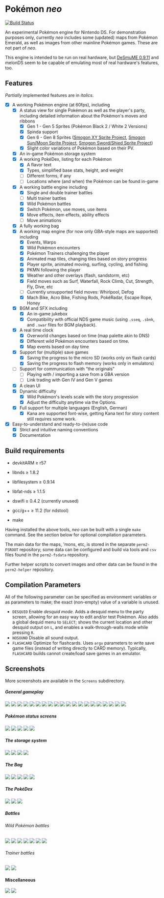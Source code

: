 Pokémon _neo_
===========
[![Build Status](https://app.travis-ci.com/neo-engine/neo.svg?branch=main)](https://app.travis-ci.com/neo-engine/neo)

An experimental Pokémon engine for Nintendo DS. For demonstration purposes only, currently
_neo_ includes some (updated) maps from Pokémon Emerald, as well as images from other
mainline Pokémon games. These are not part of _neo_.

This engine is intended to be run on real hardware, but [DeSmuME 0.9.11](http://desmume.org/) and melonDS seem to be capable of emulating most of real hardware's features, too.

Features
--------

_Partially_ implemented features are in _italics_.

* [x] A working Pokémon engine (at 60fps), including
    * [x] A status view for single Pokémon as well as the player's party, including detailed information about the Pokémon's moves and ribbons
      * [x] Gen 1 - Gen 5 Sprites (Pokémon Black 2 / White 2 Versions)
      * [x] Spinda support
      * [x] Gen 6 - Gen 8 Sprites ([Smogon XY Sprite Project](http://www.smogon.com/forums/threads/xy-sprite-project-read-1st-post-release-v1-1-on-post-3240.3486712/), [Smogon Sun/Moon Sprite Project](https://www.smogon.com/forums/threads/sun-moon-sprite-project.3577711/), [Smogon Sword/Shied Sprite Project](https://www.smogon.com/forums/threads/sword-shield-sprite-project.3647722/))
      * [x] Slight color variations of Pokémon based on their PV.
    * [x] An in-game Pokémon storage system
    * [x] A working PokéDex, listing for each Pokémon
        * [x] A flavor text
        * [x] Types, simplified base stats, height, and weight
        * [ ] Different forms, if any
        * [ ] Locations where (and when) the Pokémon can be found in-game
    * [x] A working battle engine including
        * [x] Single and double trainer battles
        * [ ] Multi trainer battles
        * [x] Wild Pokémon battles
        * [x] Switch Pokémon, use moves, use items
        * [x] Move effects, item effects, ability effects
        * [ ] Move animations
    * [x] A fully working bag
    * [x] A working map engine (for now only GBA-style maps are supported) including
        * [x] Events, Warps
        * [x] Wild Pokémon encounters
        * [x] Pokémon Trainers challenging the player
        * [x] Animated map tiles, changing tiles based on story progress
        * [x] Player sprite, animated moving, surfing, cycling, and fishing
        * [x] PKMN following the player
        * [x] Weather and other overlays (flash, sandstorm, etc)
        * [x] Field moves such as Surf, Waterfall, Rock Climb, Cut, Strength, Fly, Dive,
          etc
        * [ ] Currently unsupported field moves: Whirlpool, Defog
        * [x] Mach Bike, Acro Bike, Fishing Rods, PokéRadar, Escape Rope, Honey
    * [x] BGM and SFX including
        * [x] An in-game jukebox
        * [x] Compatibility with official NDS game music (using `.sseq`, `.sbnk`, and
          `.swar` files for BGM playback).
    * [x] A real time clock
        * [x] Overworld changes based on time (map palette akin to DNS)
        * [x] Different wild Pokémon encounters based on time.
        * [x] Map events based on day time
    * [x] Support for (multiple) save games
        * [x] Saving the progress to the micro SD (works only on flash cards)
        * [x] Saving the progress to flash memory (works only in emulators)
    * [ ] Support for communication with “the originals”
        * [ ] Playing with / importing a save from a GBA version
        * [ ] Link trading with Gen IV and Gen V games
    * [x] A clean UI
    * [x] Dynamic difficulty
        * [x] Wild Pokémon's levels scale with the story progression
        * [x] Adjust the difficulty anytime via the Options.
    * [x] Full support for multiple languages (English, German)
        * [x] Kana are supported font-wise, getting Kana text for story content still requires some work.

* [x] Easy-to-understand and ready-to-(re)use code
    * [x] Strict and intuitive naming conventions
    * [x] Documentation

Build requirements
------------------
* devkitARM ≥ r57
* libnds ≥ 1.8.2
* libfilesystem ≥ 0.9.14
* libfat-nds ≥ 1.1.5
* dswifi ≥ 0.4.2 (currently unused)

* gcc/g++ ≥ 11.2 (for ndstool)

* make

Having installed the above tools, _neo_ can be built with a single `make` command.
See the section below for optional compilation parameters.

The main data for the maps, 'mons, etc, is stored in the separate `perm2-FSROOT`
repository; some data can be configured and build via tools and `csv` files found in the
`perm2-fsdata` repository.

Further helper scripts to convert images and other data can be found in the `perm2-helper`
repository.

Compilation Parameters
----------------------

All of the following parameter can be specified as environment variables or as parameters
to make; the exact (non-empty) value of a variable is unused.

* `DESQUID` Enable _desquid mode_. Adds a desquid menu to the party screen, allowing for
  an easy way to edit and/or test Pokémon. Also adds a global dequid menu to `SELECT`;
  shows the current location and other desquid output on `L`, and enables a
  walk-through-walls mode while pressing `R`.
* `NOSOUND` Disable all sound output.
* `FLASHCARD` Optimize for flashcards. Uses `argv` parameters to write save game files
  (instead of writing directly to CARD memory). Typically, `FLASHCARD` builds cannot
  create/load save games in an emulator.

Screenshots
-----------

More screenshots are available in the `Screens` subdirectory.

##### General gameplay
![](https://github.com/neo-engine/neo/blob/main/PNEO/Screens/st01.png)
![](https://github.com/neo-engine/neo/blob/main/PNEO/Screens/st02.png)
![](https://github.com/neo-engine/neo/blob/main/PNEO/Screens/gm21.png)
![](https://github.com/neo-engine/neo/blob/main/PNEO/Screens/gm01.png)
![](https://github.com/neo-engine/neo/blob/main/PNEO/Screens/gm02.png)
![](https://github.com/neo-engine/neo/blob/main/PNEO/Screens/gm03.png)
![](https://github.com/neo-engine/neo/blob/main/PNEO/Screens/gm04.png)
![](https://github.com/neo-engine/neo/blob/main/PNEO/Screens/gm05.png)
![](https://github.com/neo-engine/neo/blob/main/PNEO/Screens/gm07.png)
![](https://github.com/neo-engine/neo/blob/main/PNEO/Screens/gm08.png)
![](https://github.com/neo-engine/neo/blob/main/PNEO/Screens/gm09.png)
![](https://github.com/neo-engine/neo/blob/main/PNEO/Screens/gm10.png)
![](https://github.com/neo-engine/neo/blob/main/PNEO/Screens/gm11.png)
![](https://github.com/neo-engine/neo/blob/main/PNEO/Screens/gm12.png)
![](https://github.com/neo-engine/neo/blob/main/PNEO/Screens/gm13.png)
![](https://github.com/neo-engine/neo/blob/main/PNEO/Screens/gm14.png)
![](https://github.com/neo-engine/neo/blob/main/PNEO/Screens/gm15.png)
![](https://github.com/neo-engine/neo/blob/main/PNEO/Screens/gm16.png)
![](https://github.com/neo-engine/neo/blob/main/PNEO/Screens/gm17.png)
![](https://github.com/neo-engine/neo/blob/main/PNEO/Screens/gm18.png)

##### Pokémon status screens

![](https://github.com/neo-engine/neo/blob/main/PNEO/Screens/sts01.png)
![](https://github.com/neo-engine/neo/blob/main/PNEO/Screens/sts02.png)
![](https://github.com/neo-engine/neo/blob/main/PNEO/Screens/sts03.png)
![](https://github.com/neo-engine/neo/blob/main/PNEO/Screens/sts04.png)
![](https://github.com/neo-engine/neo/blob/main/PNEO/Screens/sts05.png)

##### The storage system

![](https://github.com/neo-engine/neo/blob/main/PNEO/Screens/gm06.png)
![](https://github.com/neo-engine/neo/blob/main/PNEO/Screens/bx01.png)
![](https://github.com/neo-engine/neo/blob/main/PNEO/Screens/bx02.png)
![](https://github.com/neo-engine/neo/blob/main/PNEO/Screens/bx03.png)

##### The Bag
![](https://github.com/neo-engine/neo/blob/main/PNEO/Screens/bg01.png)
![](https://github.com/neo-engine/neo/blob/main/PNEO/Screens/bg02.png)
![](https://github.com/neo-engine/neo/blob/main/PNEO/Screens/bg03.png)
![](https://github.com/neo-engine/neo/blob/main/PNEO/Screens/bg04.png)
![](https://github.com/neo-engine/neo/blob/main/PNEO/Screens/bg05.png)

##### The PokéDex
![](https://github.com/neo-engine/neo/blob/main/PNEO/Screens/dx01.png)
![](https://github.com/neo-engine/neo/blob/main/PNEO/Screens/dx02.png)
![](https://github.com/neo-engine/neo/blob/main/PNEO/Screens/dx03.png)

##### Battles
###### Wild Pokémon battles
![](https://github.com/neo-engine/neo/blob/main/PNEO/Screens/bt01.png)
![](https://github.com/neo-engine/neo/blob/main/PNEO/Screens/bt02.png)
![](https://github.com/neo-engine/neo/blob/main/PNEO/Screens/bt03.png)
![](https://github.com/neo-engine/neo/blob/main/PNEO/Screens/bt07.png)
![](https://github.com/neo-engine/neo/blob/main/PNEO/Screens/bt08.png)
![](https://github.com/neo-engine/neo/blob/main/PNEO/Screens/bt09.png)
![](https://github.com/neo-engine/neo/blob/main/PNEO/Screens/bt10.png)

###### Trainer battles
![](https://github.com/neo-engine/neo/blob/main/PNEO/Screens/bt06.png)
![](https://github.com/neo-engine/neo/blob/main/PNEO/Screens/bt05.png)

#### Miscellaneous

![](https://github.com/neo-engine/neo/blob/main/PNEO/Screens/tc01.png)
![](https://github.com/neo-engine/neo/blob/main/PNEO/Screens/op01.png)
